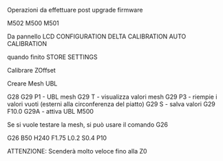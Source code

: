 Operazioni da effettuare post upgrade firmware

M502 
M500
M501

Da pannello LCD
CONFIGURATION
  DELTA CALIBRATION
    AUTO CALIBRATION

quando finito 
    STORE SETTINGS

Calibrare ZOffset

Creare Mesh UBL

G28
G29 P1 - UBL mesh
G29 T - visualizza valori mesh
G29 P3 - riempie i valori vuoti (esterni alla circonferenza del piatto)
G29 S - salva valori
G29 F10.0
G29A - attiva UBL
M500

Se si vuole testare la mesh, si può usare il comando G26

G26 B50 H240 F1.75 L0.2 S0.4 P10

ATTENZIONE: Scenderà molto veloce fino alla Z0
